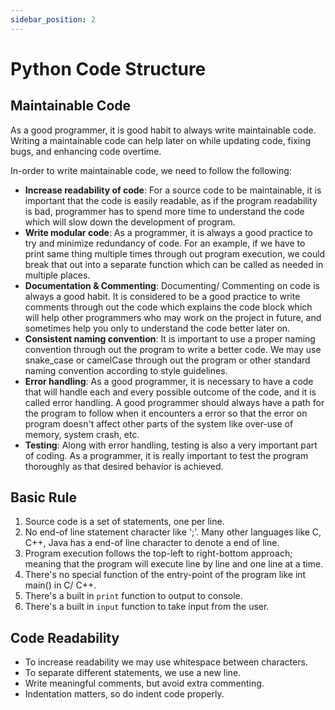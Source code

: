 ```yaml
---
sidebar_position: 2
---
```


# Python Code Structure

## Maintainable Code

As a good programmer, it is good habit to always write maintainable code. Writing a maintainable code can help later on while updating code, fixing bugs, and enhancing code overtime.

In-order to write maintainable code, we need to follow the following:

- **Increase readability of code**: For a source code to be maintainable, it is important that the code is easily readable, as if the program readability is bad, programmer has to spend more time to understand the code which will slow down the development of program.
- **Write modular code**: As a programmer, it is always a good practice to try and minimize redundancy of code. For an example, if we have to print same thing multiple times through out program execution, we could break that out into a separate function which can be called as needed in multiple places.
- **Documentation & Commenting**: Documenting/ Commenting on code is always a good habit. It is considered to be a good practice to write comments through out the code which explains the code block which will help other programmers who may work on the project in future, and sometimes help you only to understand the code better later on.
- **Consistent naming convention**: It is important to use a proper naming convention through out the program to write a better code. We may use snake_case or camelCase through out the program or other standard naming convention according to style guidelines.
- **Error handling**: As a good programmer, it is necessary to have a code that will handle each and every possible outcome of the code, and it is called error handling. A good programmer should always have a path for the program to follow when it encounters a error so that the error on program doesn't affect other parts of the system like over-use of memory, system crash, etc.
- **Testing**: Along with error handling, testing is also a very important part of coding. As a programmer, it is really important to test the program thoroughly as that desired behavior is achieved.

## Basic Rule

1. Source code is a set of statements, one per line.
2. No end-of line statement character like ';'. Many other languages like C, C++, Java has a end-of line character to denote a end of line.
3. Program execution follows the top-left to right-bottom approach; meaning that the program will execute line by line and one line at a time.
4. There's no special function of the entry-point of the program like int main() in C/ C++.
5. There's a built in `print` function to output to console.
6. There's a built in `input` function to take input from the user.

## Code Readability

- To increase readability we may use whitespace between characters.
- To separate different statements, we use a new line.
- Write meaningful comments, but avoid extra commenting.
- Indentation matters, so do indent code properly.
